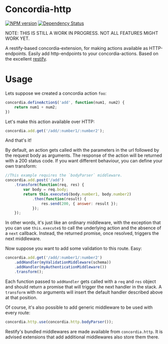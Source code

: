 # Concordia-http
[![NPM version](https://badge.fury.io/js/concordia-http.svg)](http://badge.fury.io/js/concordia-http)
[![Dependency Status](https://gemnasium.com/ConcordiaJS/concordia-http.svg)](https://gemnasium.com/ConcordiaJS/concordia-http)

NOTE: THIS IS STILL A WORK IN PROGRESS. NOT ALL FEATURES MIGHT WORK YET.

A restify-based concordia-extension, for making actions available as HTTP-endpoints.
Easily add http-endpoints to your concordia-actions. Based on the excellent
[restify](http://mcavage.me/node-restify/).

# Usage

Lets suppose we created a concordia action `foo`:

```javascript
concordia.defineAction$('add', function(num1, num2) {
    return num1 + num2;
})
```

Let's make this action available over HTTP:

```javascript
concordia.add.get('/add/:number1/:number2');
```

And that's it!

By default, an action gets called with the parameters in the url followed by the
request body as arguments. The response of the action will be returned with a
200 status code. If you want different behaviour, you can define your own
transform:

```javascript
//This example requires the `bodyParser` middleware.
concordia.add.post('/add')
    .transform(function(req, res) {
        var body = req.body;
        return this.execute$(body.number1, body.number2)
            .then(function(result) {
                res.send(200, { answer: result });
            });
    });
```

In other words, it's just like an ordinary middleware, with the exception that
you can use `this.execute$` to call the underlying action and the absence of a
`next` callback. Instead, the returned promise, once resolved, triggers the next
middleware.

Now suppose you want to add some validation to this route. Easy:

```javascript
concordia.add.get('/add/:number1/:number2')
    .addHandler(myValidationMiddleware(schema))
    .addHandler(myAuthenticationMiddleware())
    .transform();
```

Each function passed to `addHandler` gets called with a `req` and `res` object
and should return a promise that will trigger the next handler in the stack. A
`transform` with no arguments will insert the default handler described above at
that position.

Of course, it's also possible to add generic middleware to be used with every
route:

```javascript
concordia.http.use(concordia.http.bodyParser());
```

Restify's bundled middlewares are made available from `concordia.http`. It is
advised extensions that add additional middlewares also store them there.
